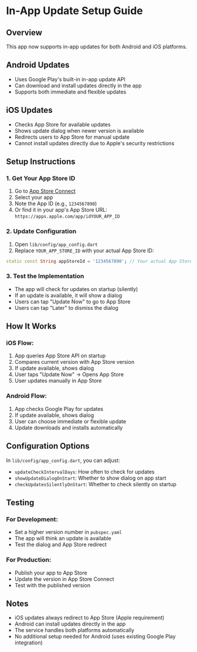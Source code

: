 # In-App Update Setup Guide

## Overview
This app now supports in-app updates for both Android and iOS platforms.

## Android Updates
- Uses Google Play's built-in in-app update API
- Can download and install updates directly in the app
- Supports both immediate and flexible updates

## iOS Updates
- Checks App Store for available updates
- Shows update dialog when newer version is available
- Redirects users to App Store for manual update
- Cannot install updates directly due to Apple's security restrictions

## Setup Instructions

### 1. Get Your App Store ID
1. Go to [App Store Connect](https://appstoreconnect.apple.com)
2. Select your app
3. Note the App ID (e.g., `1234567890`)
4. Or find it in your app's App Store URL: `https://apps.apple.com/app/idYOUR_APP_ID`

### 2. Update Configuration
1. Open `lib/config/app_config.dart`
2. Replace `YOUR_APP_STORE_ID` with your actual App Store ID:

```dart
static const String appStoreId = '1234567890'; // Your actual App Store ID
```

### 3. Test the Implementation
- The app will check for updates on startup (silently)
- If an update is available, it will show a dialog
- Users can tap "Update Now" to go to App Store
- Users can tap "Later" to dismiss the dialog

## How It Works

### iOS Flow:
1. App queries App Store API on startup
2. Compares current version with App Store version
3. If update available, shows dialog
4. User taps "Update Now" → Opens App Store
5. User updates manually in App Store

### Android Flow:
1. App checks Google Play for updates
2. If update available, shows dialog
3. User can choose immediate or flexible update
4. Update downloads and installs automatically

## Configuration Options

In `lib/config/app_config.dart`, you can adjust:

- `updateCheckIntervalDays`: How often to check for updates
- `showUpdateDialogOnStart`: Whether to show dialog on app start
- `checkUpdatesSilentlyOnStart`: Whether to check silently on startup

## Testing

### For Development:
- Set a higher version number in `pubspec.yaml`
- The app will think an update is available
- Test the dialog and App Store redirect

### For Production:
- Publish your app to App Store
- Update the version in App Store Connect
- Test with the published version

## Notes

- iOS updates always redirect to App Store (Apple requirement)
- Android can install updates directly in the app
- The service handles both platforms automatically
- No additional setup needed for Android (uses existing Google Play integration)
